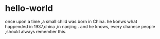 # hello-world

once upon a time ,a small child was born in China.
he konws what happended in 1937,china ,in nanjing .
and he knows, every chanese people ,should always remember this.
